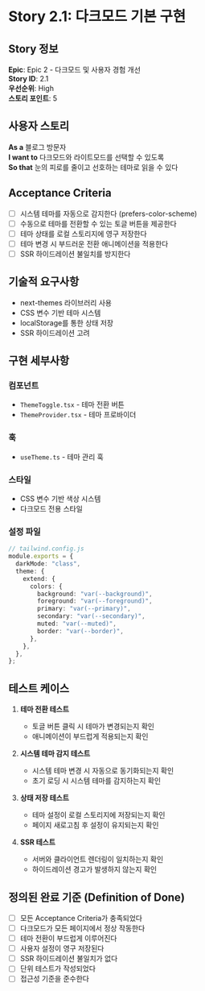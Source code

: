 # Story 2.1: 다크모드 기본 구현

## Story 정보

**Epic**: Epic 2 - 다크모드 및 사용자 경험 개선  
**Story ID**: 2.1  
**우선순위**: High  
**스토리 포인트**: 5

## 사용자 스토리

**As a** 블로그 방문자  
**I want to** 다크모드와 라이트모드를 선택할 수 있도록  
**So that** 눈의 피로를 줄이고 선호하는 테마로 읽을 수 있다

## Acceptance Criteria

- [ ] 시스템 테마를 자동으로 감지한다 (prefers-color-scheme)
- [ ] 수동으로 테마를 전환할 수 있는 토글 버튼을 제공한다
- [ ] 테마 상태를 로컬 스토리지에 영구 저장한다
- [ ] 테마 변경 시 부드러운 전환 애니메이션을 적용한다
- [ ] SSR 하이드레이션 불일치를 방지한다

## 기술적 요구사항

- next-themes 라이브러리 사용
- CSS 변수 기반 테마 시스템
- localStorage를 통한 상태 저장
- SSR 하이드레이션 고려

## 구현 세부사항

### 컴포넌트

- `ThemeToggle.tsx` - 테마 전환 버튼
- `ThemeProvider.tsx` - 테마 프로바이더

### 훅

- `useTheme.ts` - 테마 관리 훅

### 스타일

- CSS 변수 기반 색상 시스템
- 다크모드 전용 스타일

### 설정 파일

```typescript
// tailwind.config.js
module.exports = {
  darkMode: "class",
  theme: {
    extend: {
      colors: {
        background: "var(--background)",
        foreground: "var(--foreground)",
        primary: "var(--primary)",
        secondary: "var(--secondary)",
        muted: "var(--muted)",
        border: "var(--border)",
      },
    },
  },
};
```

## 테스트 케이스

1. **테마 전환 테스트**

   - 토글 버튼 클릭 시 테마가 변경되는지 확인
   - 애니메이션이 부드럽게 적용되는지 확인

2. **시스템 테마 감지 테스트**

   - 시스템 테마 변경 시 자동으로 동기화되는지 확인
   - 초기 로딩 시 시스템 테마를 감지하는지 확인

3. **상태 저장 테스트**

   - 테마 설정이 로컬 스토리지에 저장되는지 확인
   - 페이지 새로고침 후 설정이 유지되는지 확인

4. **SSR 테스트**
   - 서버와 클라이언트 렌더링이 일치하는지 확인
   - 하이드레이션 경고가 발생하지 않는지 확인

## 정의된 완료 기준 (Definition of Done)

- [ ] 모든 Acceptance Criteria가 충족되었다
- [ ] 다크모드가 모든 페이지에서 정상 작동한다
- [ ] 테마 전환이 부드럽게 이루어진다
- [ ] 사용자 설정이 영구 저장된다
- [ ] SSR 하이드레이션 불일치가 없다
- [ ] 단위 테스트가 작성되었다
- [ ] 접근성 기준을 준수한다
